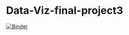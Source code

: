 # Data-Viz-final-project3

[![Binder](https://mybinder.org/badge_logo.svg)](https://mybinder.org/v2/gh/rohanj7/Data-Viz-final-project3/HEAD)
